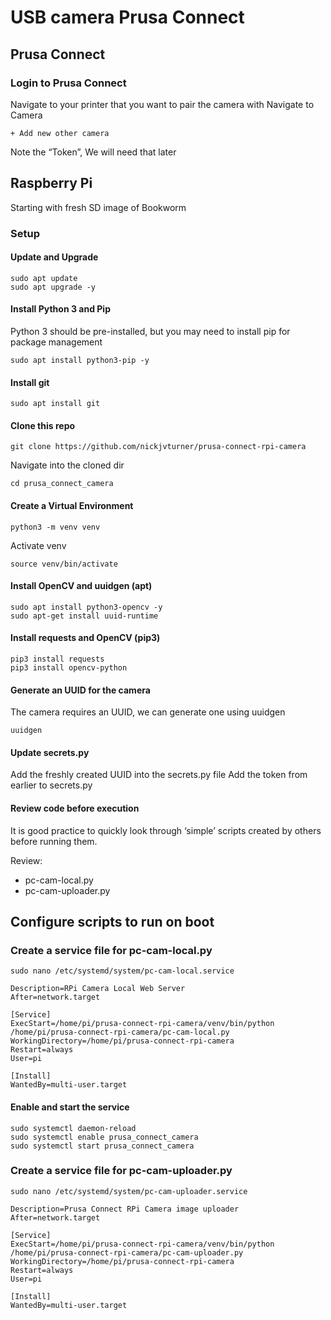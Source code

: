 # USB camera Prusa Connect

## Prusa Connect

### Login to Prusa Connect
Navigate to your printer that you want to pair the camera with
Navigate to Camera


    + Add new other camera

Note the “Token”, We will need that later

## Raspberry Pi
Starting with fresh SD image of Bookworm

### Setup

#### Update and Upgrade
    sudo apt update
    sudo apt upgrade -y
    
#### Install Python 3 and Pip
Python 3 should be pre-installed, but you may need to install pip for package management

    sudo apt install python3-pip -y

#### Install git

    sudo apt install git

#### Clone this repo

    git clone https://github.com/nickjvturner/prusa-connect-rpi-camera

Navigate into the cloned dir

    cd prusa_connect_camera

#### Create a Virtual Environment

    python3 -m venv venv

Activate venv

    source venv/bin/activate

#### Install OpenCV and uuidgen (apt)
    sudo apt install python3-opencv -y
    sudo apt-get install uuid-runtime

#### Install requests and OpenCV (pip3)
    pip3 install requests
    pip3 install opencv-python

#### Generate an UUID for the camera
The camera requires an UUID, we can generate one using uuidgen

    uuidgen

#### Update secrets.py
Add the freshly created UUID into the secrets.py file
Add the token from earlier to secrets.py

#### Review code before execution
It is good practice to quickly look through ‘simple’ scripts created by others before running them.

Review:
- pc-cam-local.py
- pc-cam-uploader.py

## Configure scripts to run on boot

### Create a service file for pc-cam-local.py
    sudo nano /etc/systemd/system/pc-cam-local.service

```[Unit]
Description=RPi Camera Local Web Server
After=network.target

[Service]
ExecStart=/home/pi/prusa-connect-rpi-camera/venv/bin/python /home/pi/prusa-connect-rpi-camera/pc-cam-local.py
WorkingDirectory=/home/pi/prusa-connect-rpi-camera
Restart=always
User=pi

[Install]
WantedBy=multi-user.target
```

#### Enable and start the service
    sudo systemctl daemon-reload
    sudo systemctl enable prusa_connect_camera
    sudo systemctl start prusa_connect_camera

### Create a service file for pc-cam-uploader.py
    sudo nano /etc/systemd/system/pc-cam-uploader.service

```[Unit]
Description=Prusa Connect RPi Camera image uploader
After=network.target

[Service]
ExecStart=/home/pi/prusa-connect-rpi-camera/venv/bin/python /home/pi/prusa-connect-rpi-camera/pc-cam-uploader.py
WorkingDirectory=/home/pi/prusa-connect-rpi-camera
Restart=always
User=pi

[Install]
WantedBy=multi-user.target